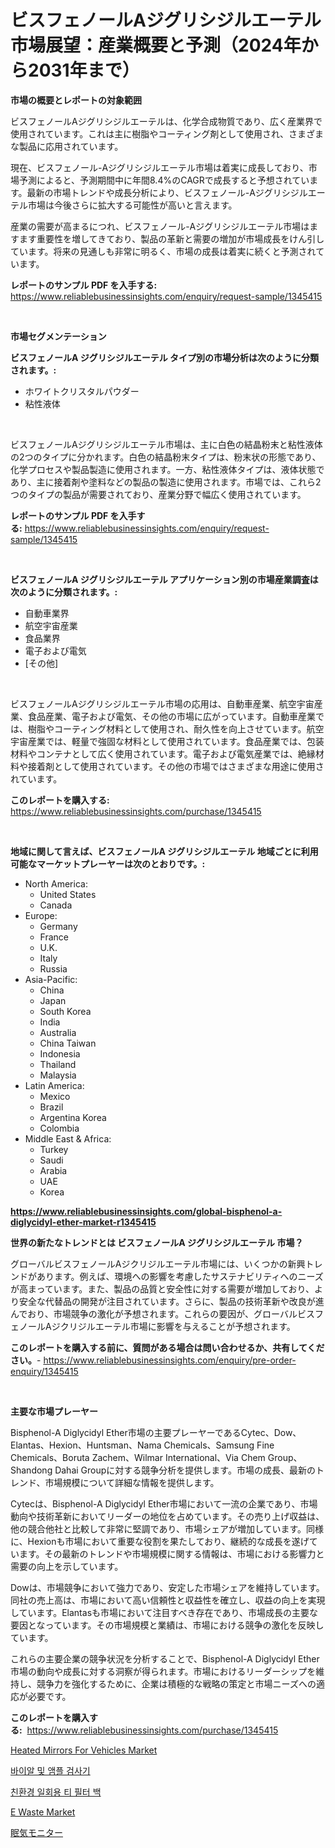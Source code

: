 <p><h1>ビスフェノールAジグリシジルエーテル市場展望：産業概要と予測（2024年から2031年まで）</h1></p><p><strong>市場の概要とレポートの対象範囲</strong></p>
<p><p>ビスフェノールAジグリシジルエーテルは、化学合成物質であり、広く産業界で使用されています。これは主に樹脂やコーティング剤として使用され、さまざまな製品に応用されています。</p><p>現在、ビスフェノール-Aジグリシジルエーテル市場は着実に成長しており、市場予測によると、予測期間中に年間8.4%のCAGRで成長すると予想されています。最新の市場トレンドや成長分析により、ビスフェノール-Aジグリシジルエーテル市場は今後さらに拡大する可能性が高いと言えます。</p><p>産業の需要が高まるにつれ、ビスフェノール-Aジグリシジルエーテル市場はますます重要性を増してきており、製品の革新と需要の増加が市場成長をけん引しています。将来の見通しも非常に明るく、市場の成長は着実に続くと予測されています。</p></p>
<p><strong>レポートのサンプル PDF を入手する:</strong> <a href="https://www.reliablebusinessinsights.com/enquiry/request-sample/1345415">https://www.reliablebusinessinsights.com/enquiry/request-sample/1345415</a></p>
<p>&nbsp;</p>
<p><strong>市場セグメンテーション</strong></p>
<p><strong>ビスフェノールA ジグリシジルエーテル タイプ別の市場分析は次のように分類されます。:</strong></p>
<p><ul><li>ホワイトクリスタルパウダー</li><li>粘性液体</li></ul></p>
<p>&nbsp;</p>
<p><p>ビスフェノールAジグリシジルエーテル市場は、主に白色の結晶粉末と粘性液体の2つのタイプに分かれます。白色の結晶粉末タイプは、粉末状の形態であり、化学プロセスや製品製造に使用されます。一方、粘性液体タイプは、液体状態であり、主に接着剤や塗料などの製品の製造に使用されます。市場では、これら2つのタイプの製品が需要されており、産業分野で幅広く使用されています。</p></p>
<p><strong>レポートのサンプル PDF を入手する:</strong>&nbsp;<a href="https://www.reliablebusinessinsights.com/enquiry/request-sample/1345415">https://www.reliablebusinessinsights.com/enquiry/request-sample/1345415</a></p>
<p>&nbsp;</p>
<p><strong> ビスフェノールA ジグリシジルエーテル アプリケーション別の市場産業調査は次のように分類されます。:</strong></p>
<p><ul><li>自動車業界</li><li>航空宇宙産業</li><li>食品業界</li><li>電子および電気</li><li>[その他]</li></ul></p>
<p>&nbsp;</p>
<p><p>ビスフェノールAジグリシジルエーテル市場の応用は、自動車産業、航空宇宙産業、食品産業、電子および電気、その他の市場に広がっています。自動車産業では、樹脂やコーティング材料として使用され、耐久性を向上させています。航空宇宙産業では、軽量で強固な材料として使用されています。食品産業では、包装材料やコンテナとして広く使用されています。電子および電気産業では、絶縁材料や接着剤として使用されています。その他の市場ではさまざまな用途に使用されています。</p></p>
<p><strong>このレポートを購入する:</strong>&nbsp; <a href="https://www.reliablebusinessinsights.com/purchase/1345415">https://www.reliablebusinessinsights.com/purchase/1345415</a></p>
<p>&nbsp;</p>
<p><strong>地域に関して言えば、ビスフェノールA ジグリシジルエーテル 地域ごとに利用可能なマーケットプレーヤーは次のとおりです。:</strong></p>
<p><ul>
    <li>
        North America:
        <ul>
            <li>United States</li>
            <li>Canada</li>
        </ul>
    </li>
    <li>
        Europe:
        <ul>
            <li>Germany</li>
            <li>France</li>
            <li>U.K.</li>
            <li>Italy</li>
            <li>Russia</li>
        </ul>
    </li>
    <li>
        Asia-Pacific:
        <ul>
            <li>China</li>
            <li>Japan</li>
            <li>South Korea</li>
            <li>India</li>
            <li>Australia</li>
            <li>China Taiwan</li>
            <li>Indonesia</li>
            <li>Thailand</li>
            <li>Malaysia</li>
        </ul>
    </li>
    <li>
        Latin America:
        <ul>
            <li>Mexico</li>
            <li>Brazil</li>
            <li>Argentina Korea</li>
            <li>Colombia</li>
        </ul>
    </li>
    <li>
        Middle East & Africa:
        <ul>
            <li>Turkey</li>
            <li>Saudi</li>
            <li>Arabia</li>
            <li>UAE</li>
            <li>Korea</li>
        </ul>
    </li>
    </ul></p>
<p><strong><a href="https://www.reliablebusinessinsights.com/global-bisphenol-a-diglycidyl-ether-market-r1345415">https://www.reliablebusinessinsights.com/global-bisphenol-a-diglycidyl-ether-market-r1345415</a></strong>&nbsp;</p>
<p><strong>世界の新たなトレンドとは ビスフェノールA ジグリシジルエーテル 市場？</strong></p>
<p><p>グローバルビスフェノールAジクリジルエーテル市場には、いくつかの新興トレンドがあります。例えば、環境への影響を考慮したサステナビリティへのニーズが高まっています。また、製品の品質と安全性に対する需要が増加しており、より安全な代替品の開発が注目されています。さらに、製品の技術革新や改良が進んでおり、市場競争の激化が予想されます。これらの要因が、グローバルビスフェノールAジクリジルエーテル市場に影響を与えることが予想されます。</p></p>
<p><strong>このレポートを購入する前に、質問がある場合は問い合わせるか、共有してください。</strong>- <a href="https://www.reliablebusinessinsights.com/enquiry/pre-order-enquiry/1345415">https://www.reliablebusinessinsights.com/enquiry/pre-order-enquiry/1345415</a></p>
<p>&nbsp;</p>
<p><strong>主要な市場プレーヤー</strong></p>
<p><p>Bisphenol-A Diglycidyl Ether市場の主要プレーヤーであるCytec、Dow、Elantas、Hexion、Huntsman、Nama Chemicals、Samsung Fine Chemicals、Boruta Zachem、Wilmar International、Via Chem Group、Shandong Dahai Groupに対する競争分析を提供します。市場の成長、最新のトレンド、市場規模について詳細な情報を提供します。</p><p>Cytecは、Bisphenol-A Diglycidyl Ether市場において一流の企業であり、市場動向や技術革新においてリーダーの地位を占めています。その売り上げ収益は、他の競合他社と比較して非常に堅調であり、市場シェアが増加しています。同様に、Hexionも市場において重要な役割を果たしており、継続的な成長を遂げています。その最新のトレンドや市場規模に関する情報は、市場における影響力と需要の向上を示しています。</p><p>Dowは、市場競争において強力であり、安定した市場シェアを維持しています。同社の売上高は、市場において高い信頼性と収益性を確立し、収益の向上を実現しています。Elantasも市場において注目すべき存在であり、市場成長の主要な要因となっています。その市場規模と業績は、市場における競争の激化を反映しています。</p><p>これらの主要企業の競争状況を分析することで、Bisphenol-A Diglycidyl Ether市場の動向や成長に対する洞察が得られます。市場におけるリーダーシップを維持し、競争力を強化するために、企業は積極的な戦略の策定と市場ニーズへの適応が必要です。</p></p>
<p><strong>このレポートを購入する:</strong>&nbsp;&nbsp;<a href="https://www.reliablebusinessinsights.com/purchase/1345415">https://www.reliablebusinessinsights.com/purchase/1345415</a></p>
<p><p><a href="https://github.com/pizolina/Market-Research-Report-List-4/blob/main/heated-mirrors-for-vehicles-market.md">Heated Mirrors For Vehicles Market</a></p><p><a href="https://github.com/Maeennan456456/Market-Research-Report-List-2/blob/main/388007786398.md">바이알 및 앰플 검사기</a></p><p><a href="https://github.com/royErdmtyan906778/Market-Research-Report-List-2/blob/main/527231186399.md">친환경 일회용 티 필터 백</a></p><p><a href="https://issuu.com/reportprime-2/docs/e-waste-market-size-2030.pptx_ade2408a25c9fd">E Waste Market</a></p><p><a href="https://github.com/LeoraEber/Market-Research-Report-List-1/blob/main/118316394759.md">眠気モニター</a></p></p>
